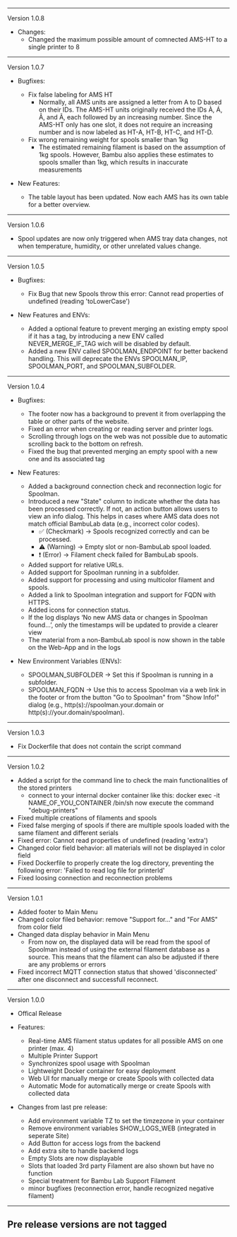 -----------------------------------------------------------------------------------------------
Version 1.0.8
   - Changes:
      - Changed the maximum possible amount of comnected AMS-HT to a single printer to 8
-----------------------------------------------------------------------------------------------
Version 1.0.7
   - Bugfixes:
      - Fix false labeling for AMS HT 
         - Normally, all AMS units are assigned a letter from A to D based on their IDs.
           The AMS-HT units originally received the IDs À, Á, Â, and Ã, each followed by an increasing number.
           Since the AMS-HT only has one slot, it does not require an increasing number and is now labeled as HT-A, HT-B, HT-C, and HT-D.
      - Fix wrong remaining weight for spools smaller than 1kg
         - The estimated remaining filament is based on the assumption of 1kg spools.
           However, Bambu also applies these estimates to spools smaller than 1kg, which results in inaccurate measurements

   - New Features:
      - The table layout has been updated. Now each AMS has its own table for a better overview.
-----------------------------------------------------------------------------------------------
Version 1.0.6
   - Spool updates are now only triggered when AMS tray data changes, not when temperature, humidity, or other unrelated values change.
-----------------------------------------------------------------------------------------------
Version 1.0.5
   - Bugfixes:
      - Fix Bug that new Spools throw this error: Cannot read properties of undefined (reading 'toLowerCase')

   - New Features and ENVs:
      - Added a optional feature to prevent merging an existing empty spool if it has a tag, by introducing a new ENV called NEVER_MERGE_IF_TAG wich will be disabled by default.
      - Added a new ENV called SPOOLMAN_ENDPOINT for better backend handling. This will deprecate the ENVs SPOOLMAN_IP, SPOOLMAN_PORT, and SPOOLMAN_SUBFOLDER.
-----------------------------------------------------------------------------------------------
Version 1.0.4
   - Bugfixes:
      - The footer now has a background to prevent it from overlapping the table or other parts of the website.
      - Fixed an error when creating or reading server and printer logs.
      - Scrolling through logs on the web was not possible due to automatic scrolling back to the bottom on refresh.
      - Fixed the bug that prevented merging an empty spool with a new one and its associated tag 

   - New Features:
      - Added a background connection check and reconnection logic for Spoolman.
      - Introduced a new "State" column to indicate whether the data has been processed correctly. If not, an action button allows users to view an info dialog. This helps in cases where AMS data does not match official BambuLab data (e.g., incorrect color codes).
         - ✅ (Checkmark) → Spools recognized correctly and can be processed.
         - ⚠️ (Warning) → Empty slot or non-BambuLab spool loaded.
         - ❗ (Error) → Filament check failed for BambuLab spools.
      - Added support for relative URLs.
      - Added support for Spoolman running in a subfolder.
      - Added support for processing and using multicolor filament and spools.
      - Added a link to Spoolman integration and support for FQDN with HTTPS.
      - Added icons for connection status.
      - If the log displays ‘No new AMS data or changes in Spoolman found…’, only the timestamps will be updated to provide a clearer view
      - The material from a non-BambuLab spool is now shown in the table on the Web-App and in the logs
   
   - New Environment Variables (ENVs):
      - SPOOLMAN_SUBFOLDER → Set this if Spoolman is running in a subfolder.
      - SPOOLMAN_FQDN → Use this to access Spoolman via a web link in the footer or from the button "Go to Spoolman" from "Show Info!" dialog (e.g., http(s)://spoolman.your.domain or http(s)://your.domain/spoolman).
-----------------------------------------------------------------------------------------------
Version 1.0.3
   - Fix Dockerfile that does not contain the script command
-----------------------------------------------------------------------------------------------
Version 1.0.2
   - Added a script for the command line to check the main functionalities of the stored printers
      - connect to your internal docker container like this: docker exec -it NAME_OF_YOU_CONTAINER /bin/sh
        now execute the command "debug-printers"
   - Fixed multiple creations of filaments and spools
   - Fixed false merging of spools if there are multiple spools loaded with the same filament and different serials
   - Fixed error: Cannot read properties of undefined (reading 'extra')
   - Changed color field behavior: all materials will not be displayed in color field
   - Fixed Dockerfile to properly create the log directory, preventing the following error: 'Failed to read log file for printerId'
   - Fixed loosing connection and reconnection problems
-----------------------------------------------------------------------------------------------
Version 1.0.1
   - Added footer to Main Menu
   - Changed color filed behavior: remove "Support for..." and "For AMS" from color field
   - Changed data display behavior in Main Menu
      - From now on, the displayed data will be read from the spool of Spoolman instead of using the external filament database as a source.
        This means that the filament can also be adjusted if there are any problems or errors
   - Fixed incorrect MQTT connection status that showed 'disconnected' after one disconnect and successfull reconnect.
-----------------------------------------------------------------------------------------------
Version 1.0.0
   - Offical Release
   - Features:
      - Real-time AMS filament status updates for all possible AMS on one printer (max. 4)
      - Multiple Printer Support
      - Synchronizes spool usage with Spoolman
      - Lightweight Docker container for easy deployment
      - Web UI for manually merge or create Spools with collected data
      - Automatic Mode for automatically merge or create Spools with collected data

   - Changes from last pre release:
      - Add environment variable TZ to set the timzezone in your container
      - Remove environment variables SHOW_LOGS_WEB (integrated in seperate Site)
      - Add Button for access logs from the backend
      - Add extra site to handle backend logs
      - Empty Slots are now displayable
      - Slots that loaded 3rd party Filament are also shown but have no function
      - Special treatment for Bambu Lab Support Filament
      - minor bugfixes (reconnection error, handle recognized negative filament)
-----------------------------------------------------------------------------------------------
Pre release versions are not tagged
----------------------------------------------------------------------------
